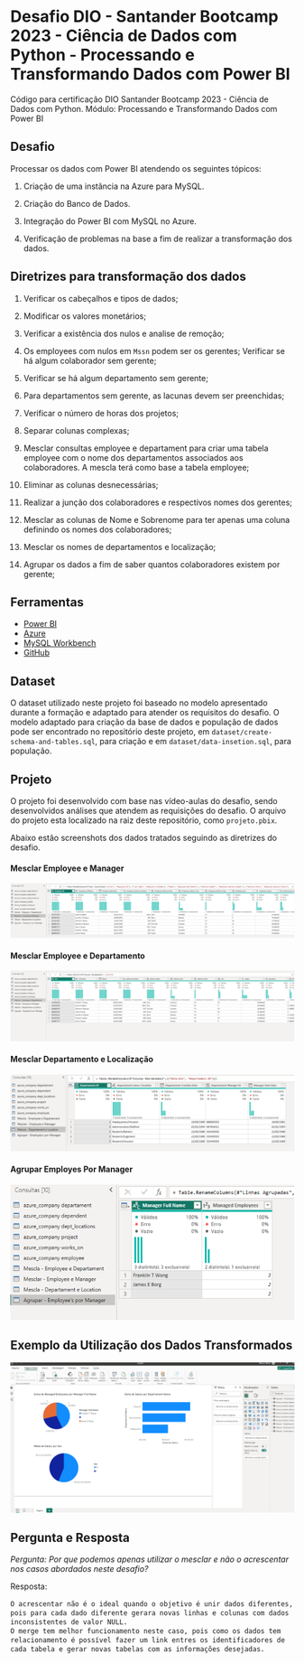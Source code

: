 
# Desafio DIO - Santander Bootcamp 2023 - Ciência de Dados com Python - Processando e Transformando Dados com Power BI

Código para certificação DIO Santander Bootcamp 2023 - Ciência de Dados com Python. Módulo: Processando e Transformando Dados com Power BI

## Desafio

Processar os dados com Power BI atendendo os seguintes tópicos:

1. Criação de uma instância na Azure para MySQL.

2. Criação do Banco de Dados.

3. Integração do Power BI com MySQL no Azure.

4. Verificação de problemas na base a fim de realizar a transformação dos dados.


## Diretrizes para transformação dos dados


1. Verificar os cabeçalhos e tipos de dados;

2. Modificar os valores monetários;

3. Verificar a existência dos nulos e analise de remoção;

4. Os employees com nulos em `Mssn` podem ser os gerentes; Verificar se há algum colaborador sem gerente;

5. Verificar se há algum departamento sem gerente;

6. Para departamentos sem gerente, as lacunas devem ser preenchidas;

7. Verificar o número de horas dos projetos;

8. Separar colunas complexas;

9. Mesclar consultas employee e departament para criar uma tabela employee com o nome dos departamentos associados aos colaboradores. A mescla terá como base a tabela employee;

10. Eliminar as colunas desnecessárias;

11. Realizar a junção dos colaboradores e respectivos nomes dos gerentes;

12. Mesclar as colunas de Nome e Sobrenome para ter apenas uma coluna definindo os nomes dos colaboradores;

13. Mesclar os nomes de departamentos e localização; 

14. Agrupar os dados a fim de saber quantos colaboradores existem por gerente;


## Ferramentas
* [Power BI](https://powerbi.microsoft.com)
* [Azure](https://portal.azure.com/#home)
* [MySQL Workbench](https://dev.mysql.com/doc/workbench/en/)
* [GitHub](https://github.com)

## Dataset

O dataset utilizado neste projeto foi baseado no modelo apresentado durante a formação e adaptado para atender os requisitos do desafio. O modelo adaptado para criação da base de dados e população de dados pode ser encontrado no repositório deste projeto, em `dataset/create-schema-and-tables.sql`, para criação e em `dataset/data-insetion.sql`, para população.


## Projeto

O projeto foi desenvolvido com base nas vídeo-aulas do desafio, sendo desenvolvidos análises que atendem as requisições do desafio. O arquivo do projeto esta localizado na raiz deste repositório, como `projeto.pbix`.

Abaixo estão screenshots dos dados tratados seguindo as diretrizes do desafio.

#### Mesclar Employee e Manager

![Screenshot Mesclar Employee e Manager](https://github.com/MarcosAbreu/desafio-dio-transformando-dados-com-powerbi/blob/main/screenshots/screenshot-mescla-employee-manager.PNG)

#### Mesclar Employee e Departamento

![Screenshot Mesclar Employee e Departamento](https://github.com/MarcosAbreu/desafio-dio-transformando-dados-com-powerbi/blob/main/screenshots/screenshot-mescla-employee-departament.PNG)

#### Mesclar Departamento e Localização

![Screenshot Mesclar Departamento e Localização](https://github.com/MarcosAbreu/desafio-dio-transformando-dados-com-powerbi/blob/main/screenshots/screenshot-mescla-departament-location.PNG)


#### Agrupar Employes Por Manager

![Screenshot Agrupar Employes Por Manager](https://github.com/MarcosAbreu/desafio-dio-transformando-dados-com-powerbi/blob/main/screenshots/screenshot-agrupar-employees-por-manager.PNG)


## Exemplo da Utilização dos Dados Transformados

![Screenshot Exemplo da Utilização dos Dados Transformados](https://github.com/MarcosAbreu/desafio-dio-transformando-dados-com-powerbi/blob/main/screenshots/screenshot-exemplo-resultado.PNG)

## Pergunta e Resposta

*Pergunta: Por que podemos apenas utilizar o mesclar e não o acrescentar nos casos abordados neste desafio?*

Resposta: 

   
```
O acrescentar não é o ideal quando o objetivo é unir dados diferentes, pois para cada dado diferente gerara novas linhas e colunas com dados inconsistentes de valor NULL.
O merge tem melhor funcionamento neste caso, pois como os dados tem relacionamento é possível fazer um link entres os identificadores de cada tabela e gerar novas tabelas com as informações desejadas.
```

<br>
